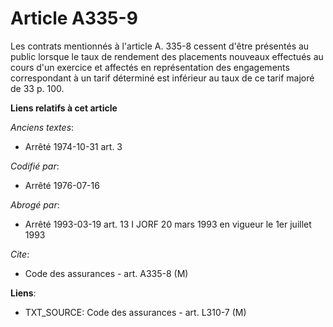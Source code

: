 # Article A335-9

Les contrats mentionnés à l'article A. 335-8 cessent d'être présentés au public lorsque le taux de rendement des placements
nouveaux effectués au cours d'un exercice et affectés en représentation des engagements correspondant à un tarif déterminé
est inférieur au taux de ce tarif majoré de 33 p. 100.

**Liens relatifs à cet article**

_Anciens textes_:

  - Arrêté 1974-10-31 art. 3

_Codifié par_:

  - Arrêté 1976-07-16

_Abrogé par_:

  - Arrêté 1993-03-19 art. 13 I JORF 20 mars 1993 en vigueur le 1er juillet 1993

_Cite_:

  - Code des assurances - art. A335-8 (M)

**Liens**:

  - TXT_SOURCE: Code des assurances - art. L310-7 (M)
